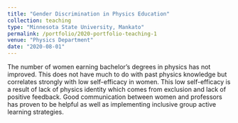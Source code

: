 ```yaml
---
title: "Gender Discrimination in Physics Education"
collection: teaching
type: "Minnesota State University, Mankato"
permalink: /portfolio/2020-portfolio-teaching-1
venue: "Physics Department"
date: "2020-08-01"
---
```



The number of women earning bachelor’s degrees in physics has not improved. This does not have much to do with past physics knowledge but correlates strongly with low self-efficacy in women. This low self-efficacy is a result of lack of physics identity which comes from exclusion and lack of positive feedback. Good communication between women and professors has proven to be helpful as well as implementing inclusive group active learning strategies. 
